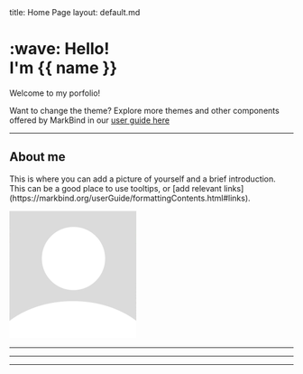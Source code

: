 <frontmatter>
  title: Home Page
  layout: default.md
</frontmatter>

<br>

<div class="bg-dark text-white px-2 py-5 mb-4">
  <div class="container">
    <h1 class="display-5 no-index"><md>:wave:</md> Hello!<br>I'm {{ name }}</h1>
    <p class="lead">Welcome to my porfolio!</p>
  </div>
</div>

<box type="tip">
  Want to change the theme? Explore more themes and other components offered by MarkBind in our <a href="https://markbind.org/userGuide/authoringContents.html" target="_blank">user guide here</a>
</box>

---

## About me

<p>
  This is where you can add a picture of yourself and a brief introduction. This can be a good place to 
  use <tooltip content="Add more information here" placement="top">tooltips</tooltip>, or 
  <md>[add relevant links](https://markbind.org/userGuide/formattingContents.html#links)</md>.
</p>

<img src='./contents/assets/default_profile_pic.png' alt='default-profile-pic'/>

---

<include src="contents/skills.md" omitFrontmatter/>

---

<include src="contents/experience.md" omitFrontmatter/>

---

<include src="contents/projects.md" omitFrontmatter/>


